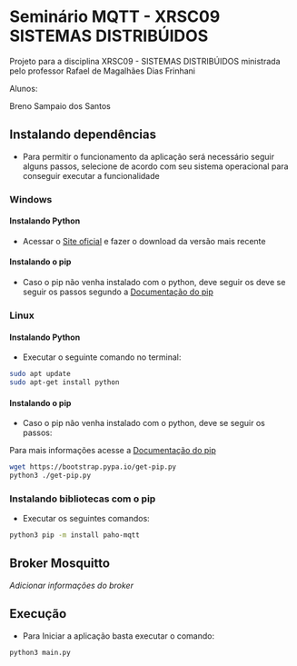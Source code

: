 # Seminário MQTT - XRSC09 SISTEMAS DISTRIBÚIDOS

Projeto para a disciplina XRSC09 - SISTEMAS DISTRIBÚIDOS ministrada pelo professor Rafael de Magalhães Dias Frinhani

Alunos:

Breno Sampaio dos Santos

## Instalando dependências

* Para permitir o funcionamento da aplicação será necessário seguir alguns passos, selecione de acordo com seu sistema operacional para conseguir executar a funcionalidade

### Windows

#### Instalando Python

- Acessar o [Site oficial](https://www.python.org/downloads/) e fazer o download da versão mais recente

#### Instalando o pip

- Caso o pip não venha instalado com o python, deve seguir os deve se seguir os passos segundo a [Documentação do pip](https://pip.pypa.io/en/stable/installation/)

### Linux

#### Instalando Python

- Executar o seguinte comando no terminal:
```sh
sudo apt update
sudo apt-get install python
```

#### Instalando o pip

- Caso o pip não venha instalado com o python, deve se seguir os passos:

Para mais informações acesse a [Documentação do pip](https://pip.pypa.io/en/stable/installation/)


```sh
wget https://bootstrap.pypa.io/get-pip.py
python3 ./get-pip.py
```

### Instalando bibliotecas com o pip

- Executar os seguintes comandos:

```sh
python3 pip -m install paho-mqtt
```

## Broker Mosquitto

*Adicionar informações do broker*

## Execução

- Para Iniciar a aplicação basta executar o comando:

```sh
python3 main.py
```
